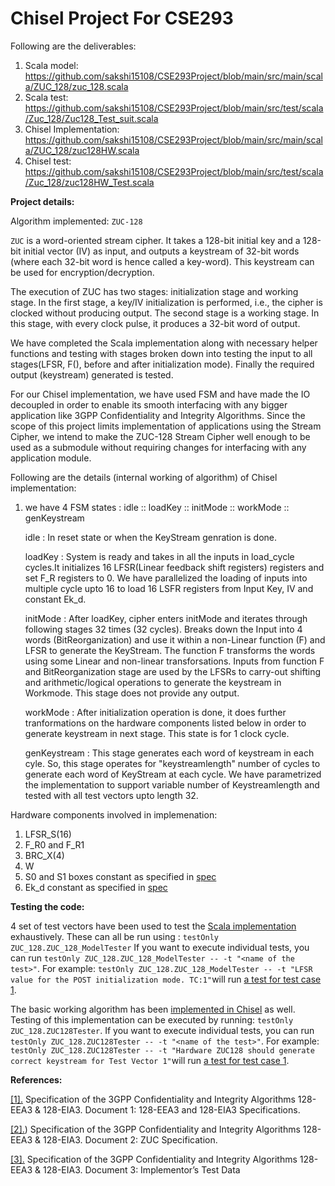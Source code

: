 Chisel Project For CSE293
=========================

Following are the deliverables:
1.	Scala model: https://github.com/sakshi15108/CSE293Project/blob/main/src/main/scala/ZUC_128/zuc_128.scala
2.	Scala test: https://github.com/sakshi15108/CSE293Project/blob/main/src/test/scala/Zuc_128/Zuc128_Test_suit.scala
3.	Chisel Implementation: https://github.com/sakshi15108/CSE293Project/blob/main/src/main/scala/ZUC_128/zuc128HW.scala
4.	Chisel test: https://github.com/sakshi15108/CSE293Project/blob/main/src/test/scala/Zuc_128/zuc128HW_Test.scala

**Project details:**

Algorithm implemented: 
  ``ZUC-128``

``ZUC`` is a word-oriented stream cipher. It takes a 128-bit initial key and a 128-bit initial vector (IV) as input, and outputs a keystream of 32-bit words (where each 32-bit word is hence called a key-word). This keystream can be used for encryption/decryption.

The execution of ZUC has two stages: initialization stage and working stage. In the first stage, a key/IV initialization is performed, i.e., the cipher is clocked without producing output. The second stage is a working stage. In this stage, with every clock pulse, it produces a 32-bit word of output.

We have completed the Scala implementation along with necessary helper functions and testing with stages broken down into testing the input to all stages(LFSR, F(), before and after initialization mode). Finally the required output (keystream) generated is tested.

For our Chisel implementation, we have used FSM and have made the IO decoupled in order to enable its smooth interfacing with any bigger application like 3GPP Confidentiality and Integrity Algorithms. Since the scope of this project limits implementation of applications using the Stream Cipher, we intend to make the ZUC-128 Stream Cipher well enough to be used as a submodule without requiring changes for interfacing with any application module.

Following are the details (internal working of algorithm) of Chisel implementation:

1) we have 4 FSM states : idle :: loadKey :: initMode :: workMode :: genKeystream 

   idle       : In reset state or when the KeyStream genration is done.
                   
   loadKey    : System is ready and takes in all the inputs in load_cycle cycles.It initializes 16 LFSR(Linear feedback shift registers) registers and set F_R registers to 0.
                We have parallelized the loading of inputs into multiple cycle upto 16 to load 16 LSFR registers from Input Key, IV and constant Ek_d.

   initMode   : After loadKey, cipher enters initMode and iterates through following stages 32 times (32 cycles).
                Breaks down the Input into 4 words (BitReorganization) and use it within a non-Linear function (F) and LFSR to generate the KeyStream. The function F transforms
                the words using some Linear and non-linear transforsations. Inputs from function F and BitReorganization stage are used by the LFSRs to carry-out shifting
                 and arithmetic/logical operations  to generate the keystream in Workmode. This stage does not provide any output.
                
   workMode   : After initialization operation is done, it does further tranformations on the hardware components listed below in order to generate keystream in next stage. This state is for 1 clock cycle.

   genKeystream : This stage generates each word of keystream in each cyle. So, this stage operates for "keystreamlength" number of cycles to generate each word of KeyStream at each cycle. We have parametrized the implementation to support variable number of Keystreamlength and tested with all test vectors upto length 32.
                  
 Hardware components involved in implemenation:
  1) LFSR_S(16) 
  2) F_R0 and F_R1
  3) BRC_X(4) 
  4) W
  5) S0 and S1 boxes constant as specified in [spec](http://www.gsma.com/aboutus/wp-content/uploads/2014/12/eea3eia3zucv16.pdf)
  6) Ek_d constant as specified in [spec](http://www.gsma.com/aboutus/wp-content/uploads/2014/12/eea3eia3zucv16.pdf)

**Testing the code:**

4 set of test vectors have been used to test the [Scala implementation](https://github.com/sakshi15108/CSE293Project/blob/main/src/main/scala/ZUC_128/zuc_128.scala) exhaustively. 
These can all be run using : ``testOnly ZUC_128.ZUC_128_ModelTester``
If you want to execute individual tests, you can run ``testOnly ZUC_128.ZUC_128_ModelTester -- -t "<name of the test>"``. For example: ``testOnly ZUC_128.ZUC_128_ModelTester -- -t "LFSR value for the POST initialization mode. TC:1"``will run [a test for test case 1](https://github.com/sakshi15108/CSE293Project/blob/27ac44f4a0284a8d5d15e276e60407ee0dc4ef92/src/test/scala/Zuc_128/Zuc128_Test_suit.scala#L98).

The basic working algorithm has been [implemented in Chisel](https://github.com/sakshi15108/CSE293Project/blob/main/src/main/scala/ZUC_128/zuc128HW.scala) as well. 
Testing of this implementation can be executed by running: ``testOnly ZUC_128.ZUC128Tester``.
If you want to execute individual tests, you can run ``testOnly ZUC_128.ZUC128Tester -- -t "<name of the test>"``. For example: ``testOnly ZUC_128.ZUC128Tester -- -t "Hardware ZUC128 should generate correct keystream for Test Vector 1"``will run [a test for test case 1](https://github.com/sakshi15108/CSE293Project/blob/27ac44f4a0284a8d5d15e276e60407ee0dc4ef92/src/test/scala/Zuc_128/zuc128HW_Test.scala#L43).


**References:**

[[1].](https://www.gsma.com/security/wp-content/uploads/2019/05/EEA3_EIA3_specification_v1_8.pdf) Specification of the 3GPP Confidentiality and Integrity Algorithms 128-EEA3 & 128-EIA3. Document 1: 128-EEA3 and 128-EIA3 Specifications.

[[2].](http://www.gsma.com/aboutus/wp-content/uploads/2014/12/eea3eia3zucv16.pdf)) Specification of the 3GPP Confidentiality and Integrity Algorithms 128-EEA3 & 128-EIA3. Document 2: ZUC Specification.

[[3].](https://www.gsma.com/security/wp-content/uploads/2019/05/eea3eia3testdatav11.pdf) Specification of the 3GPP Confidentiality and Integrity Algorithms 128-EEA3 & 128-EIA3. Document 3: Implementor’s Test Data
